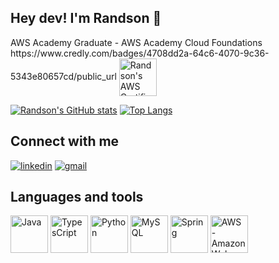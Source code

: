 ## Hey dev! I'm Randson 👋

<div>
  AWS Academy Graduate - AWS Academy Cloud Foundations<br>
   https://www.credly.com/badges/4708dd2a-64c6-4070-9c36-5343e80657cd/public_url <img align="center" alt="Randson's AWS Certificate" height="60" width="60" src="https://images.credly.com/size/680x680/images/73e4a58b-a8ef-41a3-a7db-9183dd269882/image.png" />
  <p align="center"></p>

</div>


[![Randson's GitHub stats](https://github-readme-stats.vercel.app/api?username=Randson-Silva&show_icons=true&theme=tokyonight)](https://github.com/Randson-Silva)
[![Top Langs](https://github-readme-stats.vercel.app/api/top-langs/?username=Randson-Silva&layout=compact&theme=tokyonight)](https://github.com/Randson-Silva)
  
## Connect with me
[![linkedin](https://img.shields.io/badge/LinkedIn-0077B5?style=for-the-badge&logo=linkedin&logoColor=white)](https://www.linkedin.com/in/randson-alves/)
[![gmail](https://img.shields.io/badge/Gmail-D14836?style=for-the-badge&logo=gmail&logoColor=white)](https://mail.google.com/mail/u/1/#inbox?compose=CllgCJvpbfWQSfzZtsZwSJQBCHSkmrTdQMpkLdsfjbhrclpvwtCBsDbhSlQpthRFmNDhvjKrspL)

## Languages and tools
<div>
  <img align"center" alt="Java" height="60" width="60" src="https://cdn.jsdelivr.net/gh/devicons/devicon/icons/java/java-original.svg" />
  <img align"center" alt="TypesCript" height="60" width="60" src="https://cdn.jsdelivr.net/gh/devicons/devicon/icons/typescript/typescript-plain.svg" />
  <img align"center" alt="Python" height="60" width="60" src="https://cdn.jsdelivr.net/gh/devicons/devicon/icons/python/python-original.svg" />
  <img align"center" alt="MySQL" height="60" width="60" src="https://cdn.jsdelivr.net/gh/devicons/devicon/icons/mysql/mysql-original.svg" />
  <img align"center" alt="Spring" height="60" width="60" src="https://cdn.jsdelivr.net/gh/devicons/devicon/icons/spring/spring-original-wordmark.svg" />
  <img align"center" alt="AWS - Amazon Web Services" height="60" width="60" src="https://cdn.jsdelivr.net/gh/devicons/devicon/icons/amazonwebservices/amazonwebservices-plain-wordmark.svg" />
  
</div>



<!--
**Randson-Silva/Randson-Silva** is a ✨ _special_ ✨ repository because its `README.md` (this file) appears on your GitHub profile.

Here are some ideas to get you started:

- 🔭 I’m currently working on ...
- 🌱 I’m currently learning ...
- 👯 I’m looking to collaborate on ...
- 🤔 I’m looking for help with ...
- 💬 Ask me about ...
- 📫 How to reach me: ...
- 😄 Pronouns: ...
- ⚡ Fun fact: ...
-->
